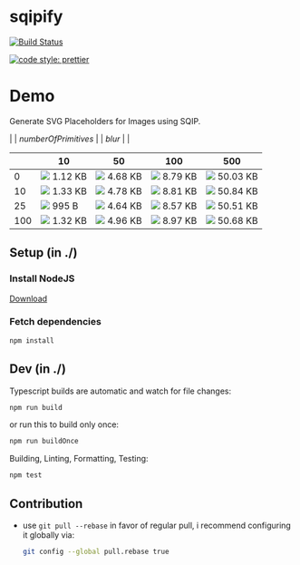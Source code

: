# sqipify

[![Build Status](https://travis-ci.com/ltetzlaff/sqipify.svg?token=<token>&branch=master)](https://travis-ci.com/ltetzlaff/sqipify)

[![code style: prettier](https://img.shields.io/badge/code_style-prettier-ff69b4.svg?style=flat-square)](https://github.com/prettier/prettier)

# Demo

Generate SVG Placeholders for Images using SQIP.

| | *numberOfPrimitives* |
| *blur*  | |


|     | 10 | 50 | 100 | 500 |
|-----|-------------------------------------|-------------------------------------|--------------------------------------|---------------------------------------|
| 0   | <img src="./p10b0m0.svg"> 1.12 KB   | <img src="./p50b0m0.svg"> 4.68 KB   | <img src="./p100b0m0.svg"> 8.79 KB   | <img src="./p500b0m0.svg"> 50.03 KB   |
| 10  | <img src="./p10b10m0.svg"> 1.33 KB  | <img src="./p50b10m0.svg"> 4.78 KB  | <img src="./p100b10m0.svg"> 8.81 KB  | <img src="./p500b10m0.svg"> 50.84 KB  |
| 25  | <img src="./p10b25m0.svg"> 995 B    | <img src="./p50b25m0.svg"> 4.64 KB  | <img src="./p100b25m0.svg"> 8.57 KB  | <img src="./p500b25m0.svg"> 50.51 KB  |
| 100 | <img src="./p10b100m0.svg"> 1.32 KB | <img src="./p50b100m0.svg"> 4.96 KB | <img src="./p100b100m0.svg"> 8.97 KB | <img src="./p500b100m0.svg"> 50.68 KB |

## Setup (in ./)

### Install NodeJS

[Download](https://nodejs.org/en/download/current/)

### Fetch dependencies

```bash
npm install
```

## Dev (in ./)

Typescript builds are automatic and watch for file changes:
```bash
npm run build
```

or run this to build only once:
```bash
npm run buildOnce
```

Building, Linting, Formatting, Testing:
```bash
npm test
```

## Contribution

- use `git pull --rebase` in favor of regular pull, i recommend configuring it globally via:
  ```bash
  git config --global pull.rebase true
  ```
